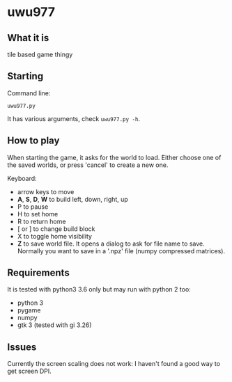 # uwu977

## What it is

tile based game thingy

## Starting

Command line:

`uwu977.py`

It has various arguments, check `uwu977.py -h`.


## How to play

When starting the game, it asks for the world to load.  Either choose
one of the saved worlds, or press 'cancel' to create a new one.

Keyboard:

* arrow keys to move
* **A**, **S**, **D**, **W** to build left, down, right, up
* P to pause
* H to set home
* R to return home
* [ or ] to change build block
* X to toggle home visibility
* **Z** to save world file.  It opens a dialog to ask for file name to
  save.  Normally you want to save in a '.npz' file (numpy compressed
  matrices).


## Requirements

It is tested with python3 3.6 only but may run with python 2 too:

* python 3
* pygame
* numpy
* gtk 3 (tested with gi 3.26)

## Issues

Currently the screen scaling does not work: I haven't found a good way
to get screen DPI.
